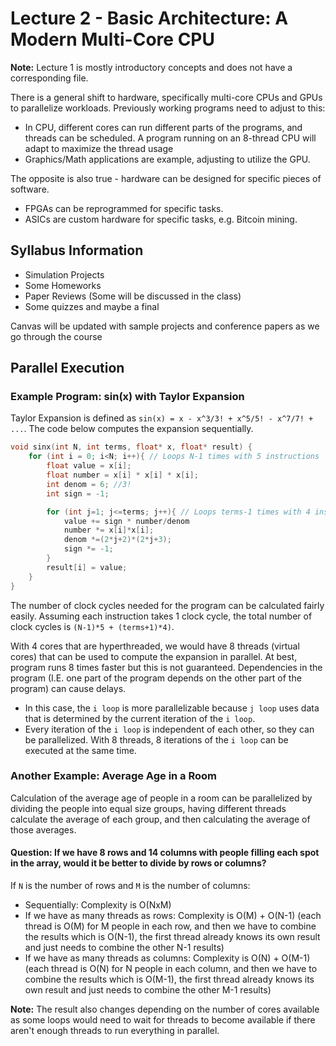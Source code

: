# Lecture 2 - Basic Architecture: A Modern Multi-Core CPU

**Note:** Lecture 1 is mostly introductory concepts and does not have a corresponding file.

There is a general shift to hardware, specifically multi-core CPUs and GPUs to parallelize workloads. Previously working programs need to adjust to this:
* In CPU, different cores can run different parts of the programs, and threads can be scheduled. A program running on an 8-thread CPU will adapt to maximize the thread usage
* Graphics/Math applications are example, adjusting to utilize the GPU. 

The opposite is also true - hardware can be designed for specific pieces of software.
* FPGAs can be reprogrammed for specific tasks.
* ASICs are custom hardware for specific tasks, e.g. Bitcoin mining.

## Syllabus Information
* Simulation Projects
* Some Homeworks
* Paper Reviews (Some will be discussed in the class)
* Some quizzes and maybe a final

Canvas will be updated with sample projects and conference papers as we go through the course

## Parallel Execution
### Example Program: sin(x) with Taylor Expansion

Taylor Expansion is defined as `sin(x) = x - x^3/3! + x^5/5! - x^7/7! + ...`. The code below computes the expansion sequentially.

```c
void sinx(int N, int terms, float* x, float* result) {
    for (int i = 0; i<N; i++){ // Loops N-1 times with 5 instructions
        float value = x[i];
        float number = x[i] * x[i] * x[i];
        int denom = 6; //3!
        int sign = -1;

        for (int j=1; j<=terms; j++){ // Loops terms-1 times with 4 instructions
            value += sign * number/denom
            number *= x[i]*x[i];
            denom *=(2*j+2)*(2*j+3);
            sign *= -1;
        } 
        result[i] = value;
    }
}
```

The number of clock cycles needed for the program can be calculated fairly easily. Assuming each instruction takes 1 clock cycle, the total number of clock cycles is `(N-1)*5 + (terms+1)*4)`.

With 4 cores that are hyperthreaded, we would have 8 threads (virtual cores) that can be used to compute the expansion in parallel. At best, program runs 8 times faster but this is not guaranteed. Dependencies in the program (I.E. one part of the program depends on the other part of the program) can cause delays.
* In this case, the `i loop` is more parallelizable because `j loop` uses data that is determined by the current iteration of the `i loop`.
* Every iteration of the `i loop` is independent of each other, so they can be parallelized. With 8 threads, 8 iterations of the `i loop` can be executed at the same time.


### Another Example: Average Age in a Room
Calculation of the average age of people in a room can be parallelized by dividing the people into equal size groups, having different threads calculate the average of each group, and then calculating the average of those averages.

#### Question: If we have 8 rows and 14 columns with people filling each spot in the array, would it be better to divide by rows or columns?
If `N` is the number of rows and `M` is the number of columns:
* Sequentially: Complexity is O(NxM)
* If we have as many threads as rows: Complexity is O(M) + O(N-1) (each thread is O(M) for M people in each row, and then we have to combine the results which is O(N-1), the first thread  already knows its own result and just needs to combine the other N-1 results)
* If we have as many threads as columns: Complexity is O(N) + O(M-1) (each thread is O(N) for N people in each column, and then we have to combine the results which is O(M-1), the first thread already knows its own result and just needs to combine the other M-1 results)

**Note:** The result also changes depending on the number of cores available as some loops would need to wait for threads to become available if there aren't enough threads to run everything in parallel.
